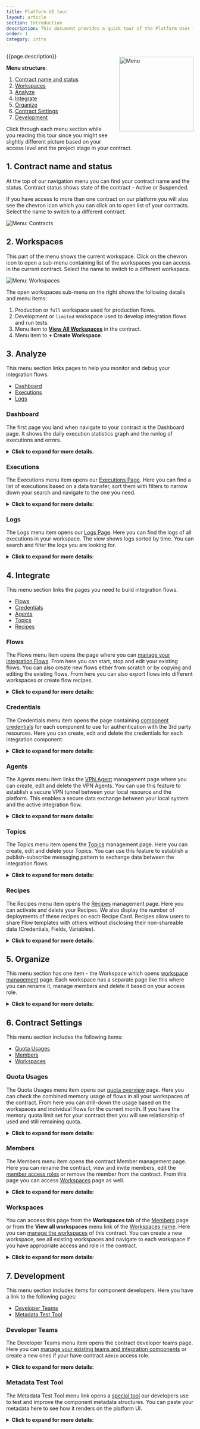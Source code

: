 ```yaml
---
title: Platform UI tour
layout: article
section: Introduction
description: This document provides a quick tour of the Platform User Interface (UI) describing each item of the Navigation Menu from top to bottom in case of already established contract with working integration flows.
order: 1
category: intro
---
```


<img src="/assets/img/getting-started/tour/menu-all.png" style="width:200px; float:right; margin:10px 0px 20px 20px" alt="Menu" title="Menu">

{{page.description}}

**Menu structure**:

1.  [Contract name and status](#1-contract-name-and-status)
2.  [Workspaces](#2-workspaces)
3.  [Analyze](#3-analyze)
4.  [Integrate](#4-integrate)
5.  [Organize](#5-organize)
6.  [Contract Settings](#6-contract-settings)
7.  [Development](#7-development)

Click through each menu section while you reading this tour since you might
see slightly different picture based on your access level and the project stage in
your contract.

## 1. Contract name and status

At the top of our navigation menu you can find your contract name and the status.
Contract status shows state of the contract - Active or Suspended.

If you have access to more than one contract on our platform you will also see the
chevron icon which you can click on to open list of your contracts. Select the
name to switch to a different contract.

![Menu: Contracts](/assets/img/getting-started/tour/menu-contracts.png "Menu: Contracts")

## 2. Workspaces

This part of the menu shows the current workspace. Click on the chevron icon to
open a sub-menu containing list of the workspaces you can access in the current
contract. Select the name to switch to a different workspace.

![Menu: Workspaces](/assets/img/getting-started/tour/menu-workspaces.png "Menu: Workspaces")

The open workspaces sub-menu on the right shows the following details and menu items:

1.  Production or `full` workspace used for production flows.
2.  Development or `limited` workspace used to develop integration flows and run tests.
3.  Menu item to [**View All Workspaces**](#workspaces) in the contract.
4.  Menu item to **+ Create Workspace**.

## 3. Analyze

This menu section links pages to help you monitor and debug your integration flows.

*   [Dashboard](#dashboard)
*   [Executions](#executions)
*   [Logs](#logs)

### Dashboard

The first page you land when navigate to your contract is the Dashboard page. It
shows the daily execution statistics graph and the runlog of executions and errors.

<details close markdown="block"><summary><strong>Click to expand for more details.</strong></summary>

1.  The **Daily Execution Statistics** graph showing the values for data records and errors. You can click on the legend to filter one or the other.
2.  The **Runlog** showing the past execution and errors of integration flows in your workspace. You can use tabs to switch between the executions and errors.
3.  **Add new flow** button to create an integration flow.

![Dashboard](/assets/img/getting-started/tour/dashboard.png "Dashboard")

</details>

### Executions

The Executions menu item opens our [Executions Page](executions). Here you can
find a list of executions based on a data transfer, sort them with filters to
narrow down your search and navigate to the one you need.

<details close markdown="block"><summary><strong>Click to expand for more details:</strong></summary>

1.  Use filters to narrow down your search based on the Flow Name, Status and the time.
2.  The list of execution matching the selected criteria.

![Executions](/assets/img/getting-started/tour/executions.png "Executions")

</details>

### Logs

The Logs menu item opens our [Logs Page](logs-page). Here you can find the logs of
all executions in your workspace. The view shows logs sorted by time. You can search
and filter the logs you are looking for.

<details close markdown="block"><summary><strong>Click to expand for more details:</strong></summary>

1.  You can search in the logs and use the filters to find the logs you need.
2.  The panel shows the logs sorted according to the time-stamp. Here you can click to navigate to the specific execution of the logs (3 dots on the right). You can expand long log entries by clicking on the triangle which will show on the left of the log entry.

![Logs](/assets/img/getting-started/tour/logs.png "Logs")

</details>

## 4. Integrate

This menu section links the pages you need to build integration flows.

*   [Flows](#flows)
*   [Credentials](#credentials)
*   [Agents](#agents)
*   [Topics](#topics)
*   [Recipes](#recipes)

### Flows

The Flows menu item opens the page where you can
[manage your integration Flows](/guides/managing-flows). From here you can
start, stop and edit your existing flows. You can also create new flows either
from scratch or by copying and editing the existing flows. From here you can also
export flows into different workspaces or create flow recipes.

<details close markdown="block"><summary><strong>Click to expand for more details:</strong></summary>

1.  Use the button to **Add New Flow**
2.  Use the free search or provided filters to find the flow(s). You can see the used filters below the search field.
3.  Use to change the view of flows page between flow cards and list view.
4.  The Flow card containing information about each flow. You can use the buttons to **Edit**, **Start** or **Stop** flows. You can also use the menu (click on cog icon to open) to **copy** and **export** the flow, **reset the snapshot**, **subscribe to errors**, **enable real-time** and **delete** the flow.

![Flows](/assets/img/getting-started/tour/flows.png "Flows")

For more information please visit our [Managing Flows](/guides/managing-flows) page.

</details>

### Credentials

The Credentials menu item opens the page containing [component credentials](/guides/credential)
for each component to use for authentication with the 3rd party resources. Here
you can create, edit and delete the credentials for each integration component.

<details close markdown="block"><summary><strong>Click to expand for more details:</strong></summary>

1.  Here you will find a card for each component which requires a credential to function. Click on any card to navigate to page to **create**, **edit** or **delete** the credentials associated with the component.
2.  The green number on each credential card shows the number of credentials you have for this component.

![Credentials](/assets/img/getting-started/tour/credentials.png "Credentials")

> **Please Note** you can also create credentials during the flow step configuration.
> These credentials will appear on the credentials page as well.

</details>

### Agents

The Agents menu item links the [VPN Agent](/guides/vpn-agent) management page where
you can create, edit and delete the VPN Agents. You can use this feature to establish
a secure VPN tunnel between your local resource and the platform. This enables a secure
data exchange between your local system and the active integration flow.

<details close markdown="block"><summary><strong>Click to expand for more details:</strong></summary>

1.  Use to [create the VPN Agents](/guides/vpn-agent.html#how-to-setup).
2.  The list of VPN Agents configured for your workspace.

![Agents](/assets/img/getting-started/tour/agents.png "Agents")

</details>

### Topics

The Topics menu item opens the [Topics](topics) management page. Here you can
create, edit and delete your Topics. You can use this feature to establish a
publish-subscribe messaging pattern to exchange data between the integration flows.

<details close markdown="block"><summary><strong>Click to expand for more details:</strong></summary>

1.  Use the **Create** button to create a new topic.
2.  The existing topic cards. Click on them to edit or delete them.

![Topics](/assets/img/getting-started/tour/topics.png "Topics")

</details>

### Recipes

The Recipes menu item opens the [Recipes](/guides/creating-recipes) management page. Here you can
activate and delete your Recipes. We also display the number of deployments of these recipes on each Recipe Card. Recipes allow users to share Flow templates with others without disclosing their non-shareable data (Credentials, Fields, Variables).​

<details close markdown="block"><summary><strong>Click to expand for more details:</strong></summary>

1.  You can deploy running integration flows from any listed Recipe by hitting the **Activate** button.
2.  Each deployment can include more than one integration flows and these we display when you click **Show Deployments** on the Recipe Card.
3. You can also delete any Recipe.

![Recipes](/assets/img/getting-started/tour/recipes.png "Recipes")

</details>

## 5. Organize

This menu section has one item - the Workspace which opens [workspace management](/guides/managing-workspaces)
page. Each workspace has a separate page like this where you can rename it,
manage members and delete it based on your access role.

<details close markdown="block"><summary><strong>Click to expand for more details:</strong></summary>

While in workspace management page you can:

1.  Rename the workspace.
2.  Add or Invite new member to this workspace.
3.  See the list of workspace members.
4.  Edit member roles or remove them completely.
5.  Delete the workspace.

![Organize Workspace](/assets/img/getting-started/tour/organize-workspace.png "Organize Workspace")

For more information please visit our
[Managing Workspaces](/guides/managing-workspaces) page.

</details>

## 6. Contract Settings

This menu section includes the following items:

*   [Quota Usages](#quota-usages)
*   [Members](#members)
*   [Workspaces](#workspaces)

### Quota Usages

The Quota Usages menu item opens our [quota overview](quota-overview) page. Here
you can check the combined memory usage of flows in all your workspaces of the
contract. From here you can drill-down the usage based on the workspaces and
individual flows for the current month. If you have the memory quota limit set for
your contract then you will see relationship of used and still remaining quota.


<details close markdown="block"><summary><strong>Click to expand for more details:</strong></summary>

1.  Shows the current month and the current usage. It also shows the quota limit if defined.
2.  Use the button to drill-down into the workspace and flow level usage.
3.  The histogram of the used memory per month. If the contract has a quota limit then histogram shows the used memory and the still remaining quota. You can hover on any month to get the exact values.
4.  The legend for the histogram.

![Quota page](/assets/img/getting-started/tour/quota-page.png "Quota page")

</details>

### Members

The Members menu item opens the contract Member management page. Here you can
rename the contract, view and invite members, edit the [member access roles](/guides/managing-user-roles-in-a-tenant) or
remove the member from the contract. From this page you can access [Workspaces](#workspaces)
page as well.

<details close markdown="block"><summary><strong>Click to expand for more details:</strong></summary>

You can do the following action if you have `Owner` role in the contract.

1.  Rename the contract.
2.  The list of members in current contract.
3.  Workspaces switcher to open page with all workspaces.
4.  **Invite new member** button to invite new member to this contract based on your role in this contract.
5.  Pencil icon to use for [managing the user roles](/guides/managing-user-roles-in-a-tenant) and bin icon to delete the user.

![Members](/assets/img/getting-started/tour/members-page.png "Members")

</details>

### Workspaces

You can access this page from the **Workspaces tab** of the [Members](#members) page
or from the **View all workspaces** menu link of the [Workspaces name](#2-workspaces).
Here you can [manage the workspaces](/guides/managing-workspaces) of this contract.
You can create a new workspace, see all existing workspaces and navigate to each
workspace if you have appropriate access and role in the contract.

<details close markdown="block"><summary><strong>Click to expand for more details:</strong></summary>

1.  Click on **+ Create New Workspace** button to create new workspace.
2.  See the existing workspace cards showing the name, type and number of users.
3.  Delete the workspace by pressing on bin icon. **Warning: this action is irreversible**.

![Workspaces](/assets/img/getting-started/tour/workspaces-page.png "Workspaces")

For more information please cvisit our [Managing workspaces](/guides/managing-workspaces) page.

</details>

## 7. Development

This menu section includes items for component developers. Here you have a link
to the following pages:

*   [Developer Teams](#developer-teams)
*   [Metadata Test Tool](#metadata-test-tool)

### Developer Teams

The Developer Teams menu item opens the contract developer teams page. Here you
can [manage your existing teams and integration components](/developers/teams-and-repos) or
create a new ones if your have contract `Admin` access role.

<details close markdown="block"><summary><strong>Click to expand for more details:</strong></summary>

1.  Use **+ Add New Team** button to create a new developer team.
2.  Here you can see the developer team details, number of members and repositories it contains.  Click on the Name to navigate to any developer team.

![Developer Teams](/assets/img/getting-started/tour/developer-teams.png "Developer Teams")

If you clicked on the team name, you will see the functionality to manage your team:

1. Create a new repositories or invite new members.
2. Delete member of the developer team.
3. See details on repositories.

![Your Team](/assets/img/getting-started/tour/your-team.png "Your Team")

</details>

### Metadata Test Tool

The Metadata Test Tool menu link opens a [special tool](/developers/try-metadata)
our developers use to test and improve the component metadata structures. You can
paste your metadata here to see how it renders on the platform UI.

<details close markdown="block"><summary><strong>Click to expand for more details:</strong></summary>

1.  The panel you can use to paste the JSON structure of your metadata.
2.  The panel renders the output based on your input data.

![Metadata Test Tool](/assets/img/getting-started/tour/metadata-test-tool.png "Metadata Test Tool")

</details>
